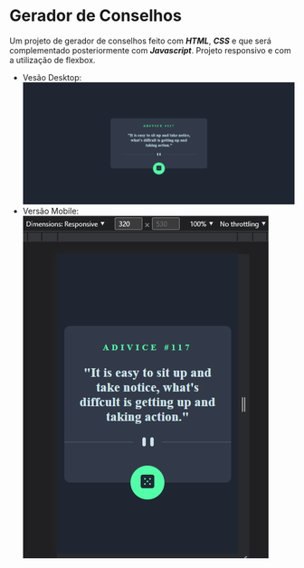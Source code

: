 # Gerador de Conselhos

Um projeto de gerador de conselhos feito com ***HTML***, ***CSS*** e que será complementado posteriormente com ***Javascript***. Projeto responsivo e com a utilização de flexbox.

- Vesão Desktop:
![Versão de Desktop](./design/Screenshot_1_desktop_version.png)
- Versão Mobile:
![Versão de Mobile](./design/Screenshot_1_mobile_version.png)